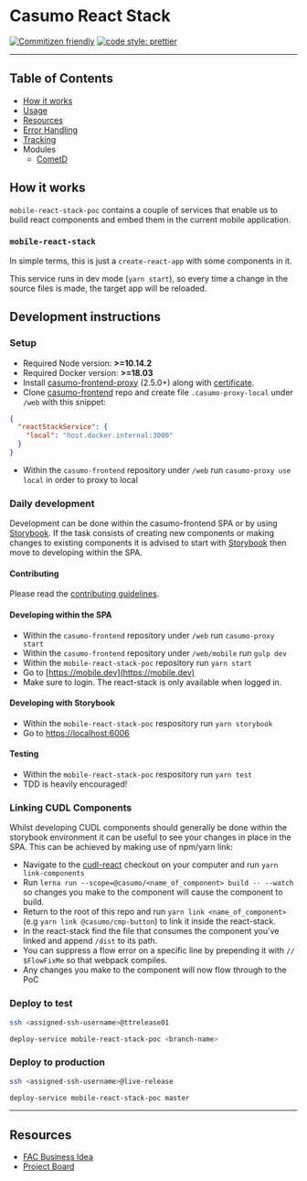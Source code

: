 # Casumo React Stack

[![Commitizen friendly](https://img.shields.io/badge/commitizen-friendly-brightgreen.svg)](http://commitizen.github.io/cz-cli/)
[![code style: prettier](https://img.shields.io/badge/code_style-prettier-ff69b4.svg?style=flat-square)](https://github.com/prettier/prettier)

---

## Table of Contents

- [How it works](#how-it-works)
- [Usage](#development-instructions)
- [Resources](#resources)
- [Error Handling](./docs/error-handling.md)
- [Tracking](./docs/tracking.md)
- Modules
  - [CometD](./src/models/cometd/README.md)

## How it works

`mobile-react-stack-poc` contains a couple of services that enable us to build react components and embed them in the
current mobile application.

### `mobile-react-stack`

In simple terms, this is just a `create-react-app` with some components
in it.

This service runs in dev mode (`yarn start`), so every time a change in the
source files is made, the target app will be reloaded.

## Development instructions

### Setup

- Required Node version: **>=10.14.2**
- Required Docker version: **>=18.03**
- Install [casumo-frontend-proxy](https://github.com/Casumo/casumo-frontend-proxy#install) (2.5.0+) along with [certificate](https://github.com/Casumo/casumo-frontend-proxy/blob/master/docs/HTTPS.md).
- Clone [casumo-frontend](https://github.com/Casumo/casumo-frontend) repo and create file `.casumo-proxy-local` under `/web` with this snippet:

```json
{
  "reactStackService": {
    "local": "host.docker.internal:3000"
  }
}
```

- Within the `casumo-frontend` repository under `/web` run `casumo-proxy use local` in order to proxy to local

### Daily development

Development can be done within the casumo-frontend SPA or by using [Storybook](https://storybook.js.org). If the task consists of creating new components or making changes to existing components it is advised to start with [Storybook](#developing-with-storybook) then move to developing within the SPA.

#### Contributing

Please read the [contributing guidelines](CONTRIBUTING.md).

#### Developing within the SPA

- Within the `casumo-frontend` repository under `/web` run `casumo-proxy start`
- Within the `casumo-frontend` repository under `/web/mobile` run `gulp dev`
- Within the `mobile-react-stack-poc` repository run `yarn start`
- Go to [https://mobile.dev](https://mobile.dev)
- Make sure to login. The react-stack is only available when logged in.

#### Developing with Storybook

- Within the `mobile-react-stack-poc` respository run `yarn storybook`
- Go to [https://localhost:6006](https://localhost:6006)

#### Testing

- Within the `mobile-react-stack-poc` respository run `yarn test`
- TDD is heavily encouraged!

### Linking CUDL Components

Whilst developing CUDL components should generally be done within the storybook environment it can be useful to see your changes in place in the SPA. This can be achieved by making use of npm/yarn link:

- Navigate to the [cudl-react](https://github.com/Casumo/cudl-react) checkout on your computer and run `yarn link-components`
- Run `lerna run --scope=@casumo/<name_of_component> build -- --watch` so changes you make to the component will cause the component to build.
- Return to the root of this repo and run `yarn link <name_of_component>` (e.g `yarn link @casumo/cmp-button`) to link it inside the react-stack.
- In the react-stack find the file that consumes the component you've linked and append `/dist` to its path.
- You can suppress a flow error on a specific line by prepending it with `// $FlowFixMe` so that webpack compiles.
- Any changes you make to the component will now flow through to the PoC

### Deploy to test

```sh
ssh <assigned-ssh-username>@ttrelease01

deploy-service mobile-react-stack-poc <branch-name>
```

### Deploy to production

```sh
ssh <assigned-ssh-username>@live-release

deploy-service mobile-react-stack-poc master
```

---

## Resources

- [FAC Business Idea](https://docs.google.com/document/d/1VUJQ2RFFmRxU06dJRsL1vDy2QBPGjQUEJG8kr5qV3eQ/preview)
- [Project Board](https://github.com/Casumo/Home/projects/91)
